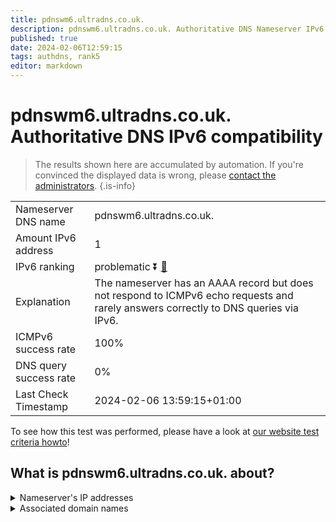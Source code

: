 ```yaml
---
title: pdnswm6.ultradns.co.uk.
description: pdnswm6.ultradns.co.uk. Authoritative DNS Nameserver IPv6 compatibility
published: true
date: 2024-02-06T12:59:15
tags: authdns, rank5
editor: markdown
---
```


# pdnswm6.ultradns.co.uk. Authoritative DNS IPv6 compatibility

> The results shown here are accumulated by automation. If you're convinced the displayed data is wrong, please [contact the administrators](/howto/chat). 
{.is-info}




|   |   |
| - | - |
| Nameserver DNS name | pdnswm6.ultradns.co.uk.
| Amount IPv6 address | 1
| IPv6 ranking | problematic :arrow_double_down: [🔗](/howto/ranking) |
| Explanation | The nameserver has an AAAA record but does not respond to ICMPv6 echo requests and rarely answers correctly to DNS queries via IPv6. |
| ICMPv6 success rate | 100%|
| DNS query success rate | 0% |
| Last Check Timestamp | 2024-02-06 13:59:15+01:00 |

To see how this test was performed, please have a look at [our website test criteria howto](/howto/testcriteria/authdns)!


## What is pdnswm6.ultradns.co.uk. about?




<details>
<summary>Nameserver's IP addresses</summary>

2610:a1:1017::4

</details>



<details>
<summary>Associated domain names</summary>

www.walmart.com

</details>
